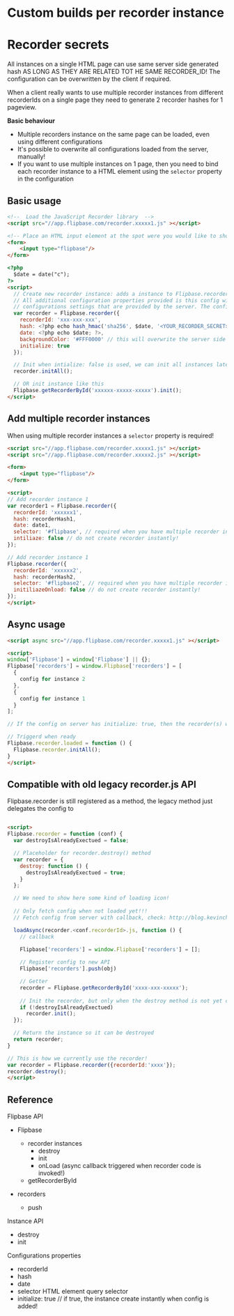 # Custom builds per recorder instance

# Recorder secrets
All instances on a single HTML page can use same server side generated hash AS LONG AS THEY ARE RELATED TOT HE SAME RECORDER_ID! The configuration can be overwritten by the client if required.

When a client really wants to use multiple recorder instances from different recorderIds on a single page they need to generate 2 recorder hashes for 1 pageview.

****Basic behaviour****
- Multiple recorders instance on the same page can be loaded, even using different configurations
- It's possible to overwrite all configurations loaded from the server, manually!
- If you want to use multiple instances on 1 page, then you need to bind each recorder instance to a HTML element using the `selector` property in the configuration


## Basic usage

```html
<!--  Load the JavaScript Recorder library  -->
<script src="//app.flipbase.com/recorder.xxxxx1.js" ></script>

<!-- Place an HTML input element at the spot were you would like to show the Recorder -->
<form>
    <input type="flipbase"/>
</form>

<?php
  $date = date("c");
?>
<script> 
  // Create new recorder instance: adds a instance to Flipbase.recorders array
  // All additional configuration properties provided is this config will overwrite all 
  // configurations settings that are provided by the server. The configs will be matched based on // recorderId.
  var recorder = Flipbase.recorder({
    recorderId: 'xxx-xxx-xxx',
    hash: <?php echo hash_hmac('sha256', $date, '<YOUR_RECORDER_SECRET>', true); ?>,
    date: <?php echo $date; ?>,
    backgroundColor: '#FFF0000' // this will overwrite the server side added config
    initialize: true
  });

  // Init when intialize: false is used, we can init all instances later that are added!
  recorder.initAll();

  // OR init instance like this
  Flipbase.getRecorderById('xxxxxx-xxxxx-xxxxx').init();
</script>
```
## Add multiple recorder instances

When using multiple recorder instances a `selector` property is required!

```html
<script src="//app.flipbase.com/recorder.xxxxx1.js" ></script>
<script src="//app.flipbase.com/recorder.xxxxx2.js" ></script>

<form>
    <input type="flipbase"/>
</form>

<script>
// Add recorder instance 1
var recorder1 = Flipbase.recorder({
  recorderId: 'xxxxxx1',
  hash: recorderHash1,
  date: date1,
  selector: '#flipbase', // required when you have multiple recorder instances on a page
  intiliaze: false // do not create recorder instantly!
});

// Add recorder instance 1
Flipbase.recorder({
  recorderId: 'xxxxxx2',
  hash: recorderHash2,
  selector: '#flipbase2', // required when you have multiple recorder instances on a page
  initiliazeOnload: false // do not create recorder instantly!
});
</script>
```

## Async usage

```html
<script async src="//app.flipbase.com/recorder.xxxxx1.js" ></script>

<script>
window['Flipbase'] = window['Flipbase'] || {};
Flipbase['recorders'] = window.Flipbase['recorders'] = [
  {
    config for instance 2
  },
  {
    config for instance 1
  }
];

// If the config on server has initialize: true, then the recorder(s) will be shown when all is loaded, if not we need to do it our selves

// Triggerd when ready  
Flipbase.recorder.loaded = function () {
  Flipbase.recorder.initAll();
}
</script>
```

## Compatible with old legacy recorder.js API

Flipbase.recorder is still registered as a method, the legacy method just delegates the config to

````html

<script>
Flipbase.recorder = function (conf) {
  var destroyIsAlreadyExectued = false;

  // Placeholder for recorder.destroy() method
  var recorder = {
    destroy: function () {
      destroyIsAlreadyExectued = true;
    }
  };

  // We need to show here some kind of loading icon!
  
  // Only fetch config when not loaded yet!!!
  // Fetch config from server with callback, check: http://blog.kevinchisholm.com/asynchronous-javascript/cross-browser-asynchronous-javascript-script-loading/

  loadAsync(recorder.<conf.recorderId>.js, function () {
    // callback

    Flipbase['recorders'] = window.Flipbase['recorders'] = [];
    
    // Register config to new API
    Flipbase['recorders'].push(obj)

    // Getter
    recorder = Flipbase.getRecorderById('xxxx-xxx-xxxxx');
    
    // Init the recorder, but only when the destroy method is not yet called!
    if (!destroyIsAlreadyExectued)
      recorder.init();
  });

  // Return the instance so it can be destroyed
  return recorder;
}

// This is how we currently use the recorder!
var recorder = Flipbase.recorder({recorderId:'xxxx'});
recorder.destroy();
</script>
````

## Reference

Flipbase API
- Flipbase
  - recorder instances
    - destroy
    - init
    - onLoad (async callback triggered when recorder code is invoked!)
  - getRecorderById


- recorders
  - push

Instance API
- destroy
- init

Configurations properties
- recorderId
- hash
- date
- selector HTML element query selector
- initialize: true // if true, the instance create instantly when config is added!
